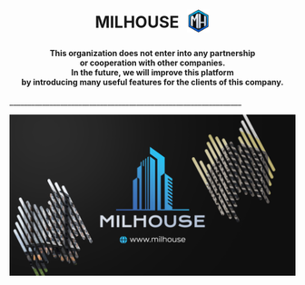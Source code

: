 <h1 align="center">
  MILHOUSE
  <img align="center" src="/assets/img/icons/webIcons/favicon-96x96.png" style="padding: 0 0 8px 8px; max-height: 40px;" />
</h1>

<h4 align="center">
  This organization does not enter into any partnership
  <br> or cooperation with other companies.
  <br>In the future, we will improve this platform
  <br> by introducing many useful features for the clients of this company.
</h4>

<p>________________________________________________________________</p>

<img align="center" src="/assets/img/other/githubIntro.png"/>
